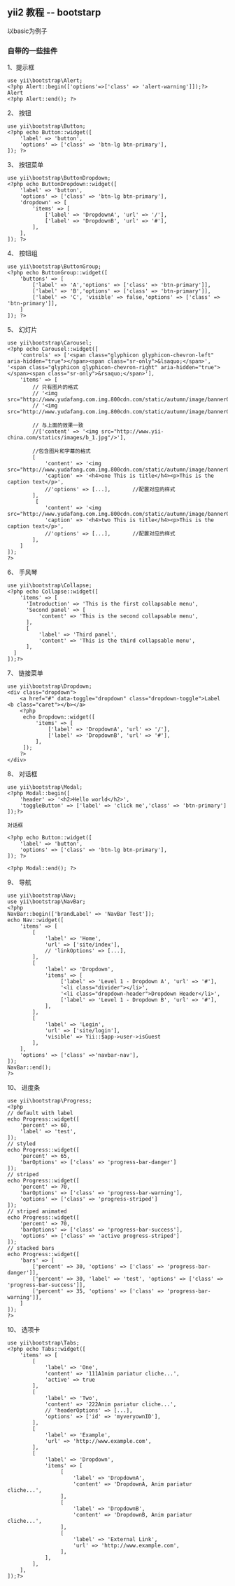 ## yii2 教程 -- bootstarp

以basic为例子


### 自带的一些挂件

1、提示框

	use yii\bootstrap\Alert;
	<?php Alert::begin(['options'=>['class' => 'alert-warning']]);?>
	Alert
	<?php Alert::end(); ?>

2、 按钮
	
	use yii\bootstrap\Button;
	<?php echo Button::widget([
	    'label' => 'button',
	    'options' => ['class' => 'btn-lg btn-primary'],
	]); ?>

3、 按钮菜单
	
	use yii\bootstrap\ButtonDropdown;
	<?php echo ButtonDropdown::widget([
	    'label' => 'button',
	    'options' => ['class' => 'btn-lg btn-primary'],
	    'dropdown' => [
	        'items' => [
	            ['label' => 'DropdownA', 'url' => '/'],
	            ['label' => 'DropdownB', 'url' => '#'],
	        ],
	    ],
	]); ?>

4、 按钮组

	use yii\bootstrap\ButtonGroup;
	<?php echo ButtonGroup::widget([
	    'buttons' => [
	        ['label' => 'A','options' => ['class' => 'btn-primary']],
	        ['label' => 'B','options' => ['class' => 'btn-primary']],
	        ['label' => 'C', 'visible' => false,'options' => ['class' => 'btn-primary']],
	    ]
	]); ?>

5、 幻灯片

	use yii\bootstrap\Carousel;
	<?php echo Carousel::widget([
	    'controls' => ['<span class="glyphicon glyphicon-chevron-left" aria-hidden="true"></span><span class="sr-only">&lsaquo;</span>', '<span class="glyphicon glyphicon-chevron-right" aria-hidden="true"></span><span class="sr-only">&rsaquo;</span>'],
	    'items' => [
	        // 只有图片的格式
	        // '<img src="http://www.yudafang.com.img.800cdn.com/static/autumn/image/banner07.jpg"/>',
	        // '<img src="http://www.yudafang.com.img.800cdn.com/static/autumn/image/banner07.jpg"/>',
	        
	        // 与上面的效果一致
	        //['content' => '<img src="http://www.yii-china.com/statics/images/b_1.jpg"/>'],
	        
	        //包含图片和字幕的格式
	        [
	            'content' => '<img src="http://www.yudafang.com.img.800cdn.com/static/autumn/image/banner07.jpg"/>',
	            'caption' => '<h4>one This is title</h4><p>This is the caption text</p>',
	            //'options' => [...],       //配置对应的样式
	        ],
	         [
	            'content' => '<img src="http://www.yudafang.com.img.800cdn.com/static/autumn/image/banner07.jpg"/>',
	            'caption' => '<h4>two This is title</h4><p>This is the caption text</p>',
	            //'options' => [...],       //配置对应的样式
	        ],
	    ]
	]);
	?>

6、 手风琴

	use yii\bootstrap\Collapse;
	<?php echo Collapse::widget([
	    'items' => [
	      'Introduction' => 'This is the first collapsable menu',
	      'Second panel' => [
	          'content' => 'This is the second collapsable menu',
	      ],
	      [
	          'label' => 'Third panel',
	          'content' => 'This is the third collapsable menu',
	      ],
	  ]
	]);?>

7、 链接菜单

	use yii\bootstrap\Dropdown;
	<div class="dropdown">
	    <a href="#" data-toggle="dropdown" class="dropdown-toggle">Label <b class="caret"></b></a>
	    <?php
	     echo Dropdown::widget([
	         'items' => [
	             ['label' => 'DropdownA', 'url' => '/'],
	             ['label' => 'DropdownB', 'url' => '#'],
	         ],
	     ]);
	    ?>
	</div>


8、 对话框

	use yii\bootstrap\Modal;
	<?php Modal::begin([
	    'header' => '<h2>Hello world</h2>',
	    'toggleButton' => ['label' => 'click me','class' => 'btn-primary']
	]);?>

	对话框

	<?php echo Button::widget([
	    'label' => 'button',
	    'options' => ['class' => 'btn-lg btn-primary'],
	]); ?>

	<?php Modal::end(); ?>


9、 导航

	use yii\bootstrap\Nav;
	use yii\bootstrap\NavBar;
	<?php
	NavBar::begin(['brandLabel' => 'NavBar Test']);
	echo Nav::widget([
	    'items' => [
	        [
	            'label' => 'Home',
	            'url' => ['site/index'],
	            // 'linkOptions' => [...],
	        ],
	        [
	            'label' => 'Dropdown',
	            'items' => [
	                 ['label' => 'Level 1 - Dropdown A', 'url' => '#'],
	                 '<li class="divider"></li>',
	                 '<li class="dropdown-header">Dropdown Header</li>',
	                 ['label' => 'Level 1 - Dropdown B', 'url' => '#'],
	            ],
	        ],
	        [
	            'label' => 'Login',
	            'url' => ['site/login'],
	            'visible' => Yii::$app->user->isGuest
	        ],
	    ],
	    'options' => ['class' =>'navbar-nav'], 
	]);
	NavBar::end();
	?>

10、 进度条

	use yii\bootstrap\Progress;
	<?php
	// default with label
	echo Progress::widget([
	    'percent' => 60,
	    'label' => 'test',
	]);
	// styled
	echo Progress::widget([
	    'percent' => 65,
	    'barOptions' => ['class' => 'progress-bar-danger']
	]);
	// striped
	echo Progress::widget([
	    'percent' => 70,
	    'barOptions' => ['class' => 'progress-bar-warning'],
	    'options' => ['class' => 'progress-striped']
	]);
	// striped animated
	echo Progress::widget([
	    'percent' => 70,
	    'barOptions' => ['class' => 'progress-bar-success'],
	    'options' => ['class' => 'active progress-striped']
	]);
	// stacked bars
	echo Progress::widget([
	    'bars' => [
	        ['percent' => 30, 'options' => ['class' => 'progress-bar-danger']],
	        ['percent' => 30, 'label' => 'test', 'options' => ['class' => 'progress-bar-success']],
	        ['percent' => 35, 'options' => ['class' => 'progress-bar-warning']],
	    ]
	]);
	?>

10、 选项卡

	use yii\bootstrap\Tabs;
	<?php echo Tabs::widget([
	    'items' => [
	        [
	            'label' => 'One',
	            'content' => '111A1nim pariatur cliche...',
	            'active' => true
	        ],
	        [
	            'label' => 'Two',
	            'content' => '222Anim pariatur cliche...',
	            // 'headerOptions' => [...],
	            'options' => ['id' => 'myveryownID'],
	        ],
	        [
	            'label' => 'Example',
	            'url' => 'http://www.example.com',
	        ],
	        [
	            'label' => 'Dropdown',
	            'items' => [
	                 [
	                     'label' => 'DropdownA',
	                     'content' => 'DropdownA, Anim pariatur cliche...',
	                 ],
	                 [
	                     'label' => 'DropdownB',
	                     'content' => 'DropdownB, Anim pariatur cliche...',
	                 ],
	                 [
	                     'label' => 'External Link',
	                     'url' => 'http://www.example.com',
	                 ],
	            ],
	        ],
	    ],
	]);?>